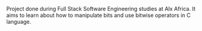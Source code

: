 Project done during Full Stack Software Engineering studies at Alx Africa. It aims to learn about how to manipulate bits and use bitwise operators in C language.
